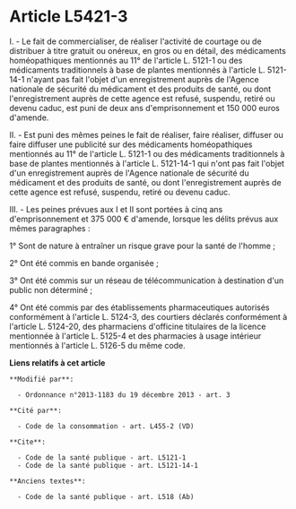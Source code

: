 # Article L5421-3

I. - Le fait de commercialiser, de réaliser l'activité de courtage ou de distribuer à titre gratuit ou onéreux, en gros ou en
détail, des médicaments homéopathiques mentionnés au 11° de l'article L. 5121-1 ou des médicaments traditionnels à base de
plantes mentionnés à l'article L. 5121-14-1 n'ayant pas fait l'objet d'un enregistrement auprès de l'Agence nationale de
sécurité du médicament et des produits de santé, ou dont l'enregistrement auprès de cette agence est refusé, suspendu, retiré
ou devenu caduc, est puni de deux ans d'emprisonnement et 150 000 euros d'amende. 

II. - Est puni des mêmes peines le fait de réaliser, faire réaliser, diffuser ou faire diffuser une publicité sur des
médicaments homéopathiques mentionnés au 11° de l'article L. 5121-1 ou des médicaments traditionnels à base de plantes
mentionnés à l'article L. 5121-14-1 qui n'ont pas fait l'objet d'un enregistrement auprès de l'Agence nationale de sécurité
du médicament et des produits de santé, ou dont l'enregistrement auprès de cette agence est refusé, suspendu, retiré ou
devenu caduc. 

III. - Les peines prévues aux I et II sont portées à cinq ans d'emprisonnement et 375 000 € d'amende, lorsque les délits
prévus aux mêmes paragraphes : 

1° Sont de nature à entraîner un risque grave pour la santé de l'homme ; 

2° Ont été commis en bande organisée ; 

3° Ont été commis sur un réseau de télécommunication à destination d'un public non déterminé ; 

4° Ont été commis par des établissements pharmaceutiques autorisés conformément à l'article L. 5124-3, des courtiers déclarés
conformément à l'article L. 5124-20, des pharmaciens d'officine titulaires de la licence mentionnée à l'article L. 5125-4 et
des pharmacies à usage intérieur mentionnés à l'article L. 5126-5 du même code.

**Liens relatifs à cet article**

	**Modifié par**:

	  - Ordonnance n°2013-1183 du 19 décembre 2013 - art. 3

	**Cité par**:

	  - Code de la consommation - art. L455-2 (VD)

	**Cite**:

	  - Code de la santé publique - art. L5121-1
	  - Code de la santé publique - art. L5121-14-1

	**Anciens textes**:

	  - Code de la santé publique - art. L518 (Ab)
